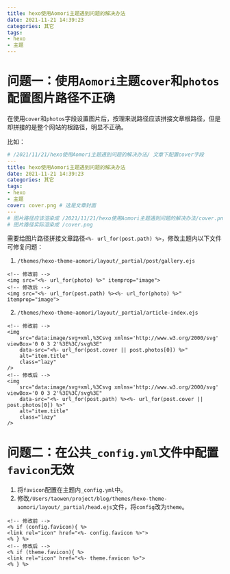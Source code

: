 ```yaml
---
title: hexo使用Aomori主题遇到问题的解决办法
date: 2021-11-21 14:39:23
categories: 其它
tags:
- hexo
- 主题
---
```


# 问题一：使用`Aomori`主题`cover`和`photos`配置图片路径不正确

在使用`cover`和`photos`字段设置图片后，按理来说路径应该拼接文章根路径，但是却拼接的是整个网站的根路径，明显不正确。

比如：
```yml
# /2021/11/21/hexo使用Aomori主题遇到问题的解决办法/ 文章下配置cover字段
---
title: hexo使用Aomori主题遇到问题的解决办法
date: 2021-11-21 14:39:23
categories: 其它
tags:
- hexo
- 主题
cover: cover.png # 这是文章封面
---
# 图片路径应该渲染成 /2021/11/21/hexo使用Aomori主题遇到问题的解决办法/cover.png
# 图片路径实际渲染成 /cover.png
```

需要给图片路径拼接文章路径`<%- url_for(post.path) %>`，修改主题内以下文件可修复问题：

1. `/themes/hexo-theme-aomori/layout/_partial/post/gallery.ejs`
```ejs
<!-- 修改前 -->
<img src="<%- url_for(photo) %>" itemprop="image">
<!-- 修改后 -->
<img src="<%- url_for(post.path) %><%- url_for(photo) %>" itemprop="image">
```
2. `/themes/hexo-theme-aomori/layout/_partial/article-index.ejs`
```ejs
<!-- 修改前 -->
<img
    src="data:image/svg+xml,%3Csvg xmlns='http://www.w3.org/2000/svg' viewBox='0 0 3 2'%3E%3C/svg%3E"
    data-src="<%- url_for(post.cover || post.photos[0]) %>"
    alt="item.title"
    class="lazy"
/>
<!-- 修改后 -->
<img
    src="data:image/svg+xml,%3Csvg xmlns='http://www.w3.org/2000/svg' viewBox='0 0 3 2'%3E%3C/svg%3E"
    data-src="<%- url_for(post.path) %><%- url_for(post.cover || post.photos[0]) %>"
    alt="item.title"
    class="lazy"
/>
```

# 问题二：在公共`_config.yml`文件中配置`favicon`无效

1. 将`favicon`配置在主题内`_config.yml`中。
2. 修改`/Users/taowen/project/blog/themes/hexo-theme-aomori/layout/_partial/head.ejs`文件，将`config`改为`theme`。
```ejs
<!-- 修改前 -->
<% if (config.favicon){ %>
<link rel="icon" href="<%- config.favicon %>">
<% } %>
<!-- 修改后 -->
<% if (theme.favicon){ %>
<link rel="icon" href="<%- theme.favicon %>">
<% } %>
```
```